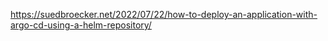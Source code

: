 https://suedbroecker.net/2022/07/22/how-to-deploy-an-application-with-argo-cd-using-a-helm-repository/